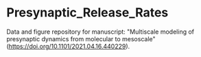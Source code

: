 # Presynaptic_Release_Rates

Data and figure repository for manuscript: "Multiscale modeling of presynaptic dynamics from molecular to mesoscale" (https://doi.org/10.1101/2021.04.16.440229).
